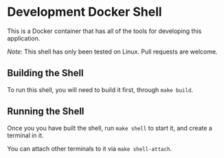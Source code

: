 # Development Docker Shell

This is a Docker container that has all of the tools for developing this application.

*Note:* This shell has only been tested on Linux. Pull requests are welcome.

## Building the Shell

To run this shell, you will need to build it first, through `make build`.

## Running the Shell

Once you you have built the shell, run `make shell` to start it, and create a terminal in it.

You can attach other terminals to it via `make shell-attach`.
